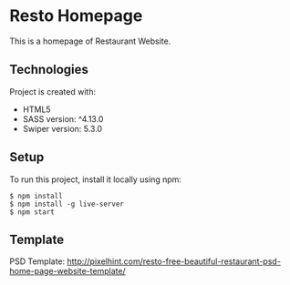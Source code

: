 # Resto Homepage

This is a homepage of Restaurant Website.

## Technologies
Project is created with:
* HTML5
* SASS version: ^4.13.0
* Swiper version: 5.3.0

## Setup
To run this project, install it locally using npm:

```
$ npm install
$ npm install -g live-server
$ npm start
```

## Template
PSD Template:
http://pixelhint.com/resto-free-beautiful-restaurant-psd-home-page-website-template/
